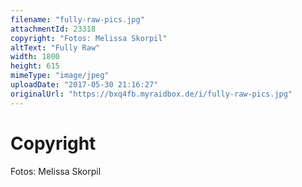 ```yaml
---
filename: "fully-raw-pics.jpg"
attachmentId: 23318
copyright: "Fotos: Melissa Skorpil"
altText: "Fully Raw"
width: 1800
height: 615
mimeType: "image/jpeg"
uploadDate: "2017-05-30 21:16:27"
originalUrl: "https://bxq4fb.myraidbox.de/i/fully-raw-pics.jpg"
---
```


# Copyright

Fotos: Melissa Skorpil
